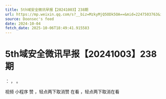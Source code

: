 ```yaml
---
title: 5th域安全微讯早报【20241003】238期
url: https://mp.weixin.qq.com/s?__biz=MzkyMjQ5ODk5OA==&mid=2247503763&idx=2&sn=de4621eb3b342582c95dd44ba78d3faf
source: Doonsec's feed
date: 2024-10-04
fetch_date: 2025-10-06T18:49:41.915583
---
```


# 5th域安全微讯早报【20241003】238期

：
，
。

视频
小程序
赞
，轻点两下取消赞
在看
，轻点两下取消在看